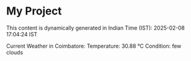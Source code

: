 # My Project

This content is dynamically generated in Indian Time (IST): 2025-02-08 17:04:24 IST


Current Weather in Coimbatore:
Temperature: 30.88 °C
Condition: few clouds
